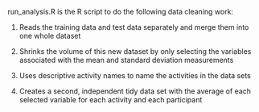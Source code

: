 run_analysis.R is the R script to do the following data cleaning work:

1) Reads the training data and test data separately and merge them into one whole dataset

2) Shrinks the volume of this new dataset by only selecting the variables associated with the mean and standard deviation measurements

3) Uses descriptive activity names to name the activities in the data sets

4) Creates a second, independent tidy data set with the average of each selected variable for each activity and each participant
